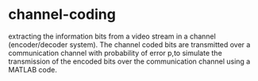 # channel-coding
extracting the information bits from a video stream in a channel (encoder/decoder system). The channel coded bits are transmitted over a communication channel with probability of error p,to simulate the transmission of the encoded bits over the communication channel using a MATLAB code.

